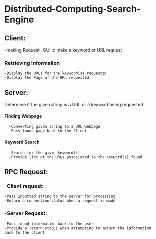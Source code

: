# Distributed-Computing-Search-Engine

## Client:
   -making Request
   -GUI to make a keyword or URL request
  ### Retrieving Information
    -Display the URLs for the keyword(s) requested
    -Display the Page of the URL requested
## Server:
   Determine if the given string is a URL or a keyword being requested
   #### Finding Webpage
      -Converting given string to a URL webpage 
      -Pass found page back to the Client
  #### Keyword Search
      -Search for the given keyword(s)
      -Provide list of the URLs associated to the keyword(s) found
## RPC Request:
  ### -Client request:
    -Pass inputted string to the server for processing
    -Return a connection status when a request is made
  ### -Server Request:
    -Pass found information back to the user
    -Provide a return status when attempting to return the information back to the client
